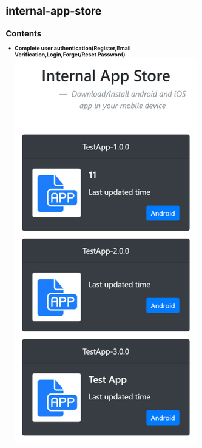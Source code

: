 # internal-app-store

## Contents

  - **Complete user authentication(Register,Email Verification,Login,Forget/Reset Password)**
  ![alt text](https://github.com/luisxiaomai/Images/blob/master/Internal-App-Store/mobile.png)

